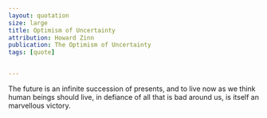 ```yaml
---
layout: quotation
size: large
title: Optimism of Uncertainty
attribution: Howard Zinn
publication: The Optimism of Uncertainty
tags: [quote]


---
```


The future is an infinite succession of presents, and to live now as we think human beings should live, 
in defiance of all that is bad around us, is itself an marvellous victory.
